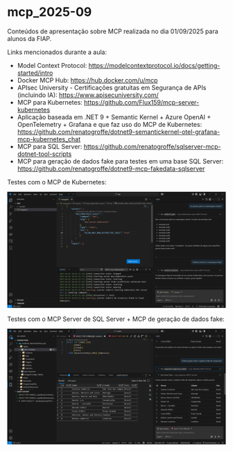 # mcp_2025-09
Conteúdos de apresentação sobre MCP realizada no dia 01/09/2025 para alunos da FIAP.

Links mencionados durante a aula:
- Model Context Protocol: https://modelcontextprotocol.io/docs/getting-started/intro
- Docker MCP Hub: https://hub.docker.com/u/mcp
- APIsec University - Certificações gratuitas em Segurança de APIs (incluindo IA): https://www.apisecuniversity.com/
- MCP para Kubernetes: https://github.com/Flux159/mcp-server-kubernetes
- Aplicação baseada em .NET 9 + Semantic Kernel + Azure OpenAI + OpenTelemetry + Grafana e que faz uso do MCP de Kubernetes: https://github.com/renatogroffe/dotnet9-semantickernel-otel-grafana-mcp-kubernetes_chat
- MCP para SQL Server: https://github.com/renatogroffe/sqlserver-mcp-dotnet-tool-scripts
- MCP para geração de dados fake para testes em uma base SQL Server: https://github.com/renatogroffe/dotnet9-mcp-fakedata-sqlserver

Testes com o MCP de Kubernetes:

![MCP de Kubernetes no VS Code](img/mcp-kubernetes.png)

Testes com o MCP Server de SQL Server + MCP de geração de dados fake:

![MCPs de SQL Server + dados fake no VS Code](img/mcp-sqlserver.png)